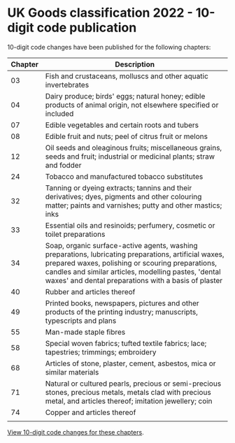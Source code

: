 # UK Goods classification 2022 - 10-digit code publication

10-digit code changes have been published for the following chapters:


| Chapter | Description |
| ------- | ----------- |
| 03      | Fish and crustaceans, molluscs and other aquatic invertebrates |
| 04      | Dairy produce; birds' eggs; natural honey; edible products of animal origin, not elsewhere specified or included |
| 07      | Edible vegetables and certain roots and tubers |
| 08      | Edible fruit and nuts; peel of citrus fruit or melons |
| 12      | Oil seeds and oleaginous fruits; miscellaneous grains, seeds and fruit; industrial or medicinal plants; straw and fodder |
| 24      | Tobacco and manufactured tobacco substitutes |
| 32      | Tanning or dyeing extracts; tannins and their derivatives; dyes, pigments and other colouring matter; paints and varnishes; putty and other mastics; inks |
| 33      | Essential oils and resinoids; perfumery, cosmetic or toilet preparations |
| 34      | Soap, organic surface-active agents, washing preparations, lubricating preparations, artificial waxes, prepared waxes, polishing or scouring preparations, candles and similar articles, modelling pastes, 'dental waxes' and dental preparations with a basis of plaster |
| 40      | Rubber and articles thereof |
| 49      | Printed books, newspapers, pictures and other products of the printing industry; manuscripts, typescripts and plans |
| 55      | Man-made staple fibres |
| 58      | Special woven fabrics; tufted textile fabrics; lace; tapestries; trimmings; embroidery |
| 68      | Articles of stone, plaster, cement, asbestos, mica or similar materials |
| 71      | Natural or cultured pearls, precious or semi-precious stones, precious metals, metals clad with precious metal, and articles thereof; imitation jewellery; coin |
| 74      | Copper and articles thereof |
|         |   |


[View 10-digit code changes for these chapters](/help/cn2021-cn2022).
